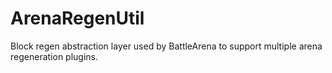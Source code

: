 # ArenaRegenUtil
Block regen abstraction layer used by BattleArena to support multiple arena regeneration plugins.

